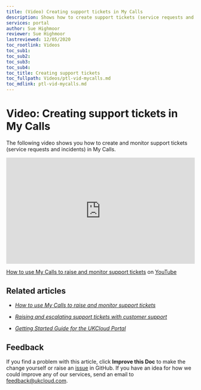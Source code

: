 ```yaml
---
title: (Video) Creating support tickets in My Calls
description: Shows how to create support tickets (service requests and incidents) in My Calls
services: portal
author: Sue Highmoor
reviewer: Sue Highmoor
lastreviewed: 12/05/2020
toc_rootlink: Videos
toc_sub1: 
toc_sub2:
toc_sub3:
toc_sub4:
toc_title: Creating support tickets
toc_fullpath: Videos/ptl-vid-mycalls.md
toc_mdlink: ptl-vid-mycalls.md
---
```


# Video: Creating support tickets in My Calls

The following video shows you how to create and monitor support tickets (service requests and incidents) in My Calls.

<div class="row">
  <div class="col-md-10">
    <div style="padding:56.25% 0 0 0;position:relative;">
      <iframe src="https://www.youtube.com/embed/Ts7inPX3s_4" style="position:absolute;top:0;left:0;width:100%;height:100%;" frameborder="0" allow="accelerometer; autoplay; encrypted-media; gyroscope; picture-in-picture" allowfullscreen></iframe>
    </div>
    <p><a href="https://www.youtube.com/watch?v=Ts7inPX3s_4">How to use My Calls to raise and monitor support tickets</a> on <a href="https://www.youtube.com/channel/UCnlFUyOWcS4iE_HK-ZEcNGw">YouTube</a>
  </div>
</div>

## Related articles

- [*How to use My Calls to raise and monitor support tickets*](ptl-how-use-my-calls.md)

- [*Raising and escalating support tickets with customer support*](ptl-ref-raise-escalate-service-request.md)

- [*Getting Started Guide for the UKCloud Portal*](ptl-gs.md)

## Feedback

If you find a problem with this article, click **Improve this Doc** to make the change yourself or raise an [issue](https://github.com/UKCloud/documentation/issues) in GitHub. If you have an idea for how we could improve any of our services, send an email to <feedback@ukcloud.com>.
